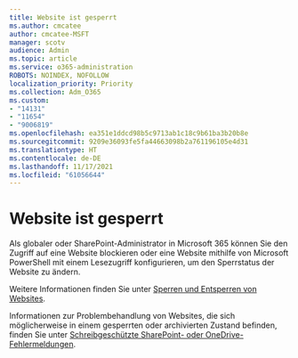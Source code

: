 ```yaml
---
title: Website ist gesperrt
ms.author: cmcatee
author: cmcatee-MSFT
manager: scotv
audience: Admin
ms.topic: article
ms.service: o365-administration
ROBOTS: NOINDEX, NOFOLLOW
localization_priority: Priority
ms.collection: Adm_O365
ms.custom:
- "14131"
- "11654"
- "9006819"
ms.openlocfilehash: ea351e1ddcd98b5c9713ab1c18c9b61ba3b20b8e
ms.sourcegitcommit: 9209e36093fe5fa44663098b2a761196105e4d31
ms.translationtype: HT
ms.contentlocale: de-DE
ms.lasthandoff: 11/17/2021
ms.locfileid: "61056644"
---
```

# <a name="site-is-locked"></a>Website ist gesperrt

Als globaler oder SharePoint-Administrator in Microsoft 365 können Sie den Zugriff auf eine Website blockieren oder eine Website mithilfe von Microsoft PowerShell mit einem Lesezugriff konfigurieren, um den Sperrstatus der Website zu ändern.

Weitere Informationen finden Sie unter [Sperren und Entsperren von Websites](https://docs.microsoft.com/sharepoint/manage-lock-status).

Informationen zur Problembehandlung von Websites, die sich möglicherweise in einem gesperrten oder archivierten Zustand befinden, finden Sie unter [Schreibgeschützte SharePoint- oder OneDrive-Fehlermeldungen](https://docs.microsoft.com/sharepoint/troubleshoot/sites/site-is-read-only).
